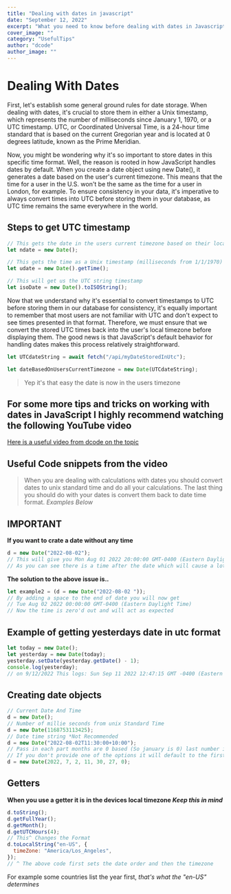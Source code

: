 ```yaml
---
title: "Dealing with dates in javascript"
date: "September 12, 2022"
excerpt: "What you need to know before dealing with dates in Javascript"
cover_image: ""
category: "UsefulTips"
author: "dcode"
author_image: ""
---
```


# Dealing With Dates

First, let's establish some general ground rules for date storage. When dealing with dates, it's crucial to store them in either a Unix timestamp, which represents the number of milliseconds since January 1, 1970, or a UTC timestamp. UTC, or Coordinated Universal Time, is a 24-hour time standard that is based on the current Gregorian year and is located at 0 degrees latitude, known as the Prime Meridian.

Now, you might be wondering why it's so important to store dates in this specific time format. Well, the reason is rooted in how JavaScript handles dates by default. When you create a date object using new Date(), it generates a date based on the user's current timezone. This means that the time for a user in the U.S. won't be the same as the time for a user in London, for example. To ensure consistency in your data, it's imperative to always convert times into UTC before storing them in your database, as UTC time remains the same everywhere in the world.

## Steps to get UTC timestamp

```javascript
// This gets the date in the users current timezone based on their local machine
let ndate = new Date();

// This gets the time as a Unix timestamp (milliseconds from 1/1/1970)
let udate = new Date().getTime();

// This will get us the UTC string timestamp
let isoDate = new Date().toISOString();
```

Now that we understand why it's essential to convert timestamps to UTC before storing them in our database for consistency, it's equally important to remember that most users are not familiar with UTC and don't expect to see times presented in that format. Therefore, we must ensure that we convert the stored UTC times back into the user's local timezone before displaying them. The good news is that JavaScript's default behavior for handling dates makes this process relatively straightforward.

```javascript
let UTCdateString = await fetch("/api/myDateStoredInUtc");

let dateBasedOnUsersCurrentTimezone = new Date(UTCdateString);
```

> Yep it's that easy the date is now in the users timezone

## For some more tips and tricks on working with dates in JavaScript I highly recommend watching the following YouTube video

<a href="https://www.youtube.com/watch?v=-eRsWqwcPuk&t=559s" target="_blank">Here is a useful video from dcode on the topic</a>

## Useful Code snippets from the video

> When you are dealing with calculations with dates you should convert dates to unix standard time and do all your calculations. The last thing you should do with your dates is convert them back to date time format. _Examples Below_

## IMPORTANT

**If you want to crate a date without any time**

```javascript
d = new Date("2022-08-02");
// This will give you Mon Aug 01 2022 20:00:00 GMT-0400 (Eastern Daylight Time)
// As you can see there is a time after the date which will cause a lot of issues and inconsistencies as the date will not act as you expect
```

**The solution to the above issue is..**

```javascript
let example2 = (d = new Date("2022-08-02 "));
// By adding a space to the end of date you will now get
// Tue Aug 02 2022 00:00:00 GMT-0400 (Eastern Daylight Time)
// Now the time is zero'd out and will act as expected
```

## Example of getting yesterdays date in utc format

```javascript
let today = new Date();
let yesterday = new Date(today);
yesterday.setDate(yesterday.getDate() - 1);
console.log(yesterday);
// on 9/12/2022 This logs: Sun Sep 11 2022 12:47:15 GMT -0400 (Eastern Daylight Time)
```

## Creating date objects

```javascript
// Current Date And Time
d = new Date();
// Number of millie seconds from unix Standard Time
d = new Date(1168753113425);
// Date time string *Not Recommended
d = new Date("2022-08-02T11:30:00+10:00");
// Pass in each part months are 0 based (So january is 0) last number is millie seconds
// If you don't provide one of the options it will default to the first value
d = new Date(2022, 7, 2, 11, 30, 27, 0);
```

## Getters

**When you use a getter it is in the devices local timezone _Keep this in mind_**

```javascript
d.toString();
d.getFullYear();
d.getMonth();
d.getUTCHours(4);
// This^ Changes the Format
d.toLocalString("en-US", {
  timeZone: "America/Los_Angeles",
});
// ^ The above code first sets the date order and then the timezone
```

For example some countries list the year first, _that's what the "en-US" determines_

